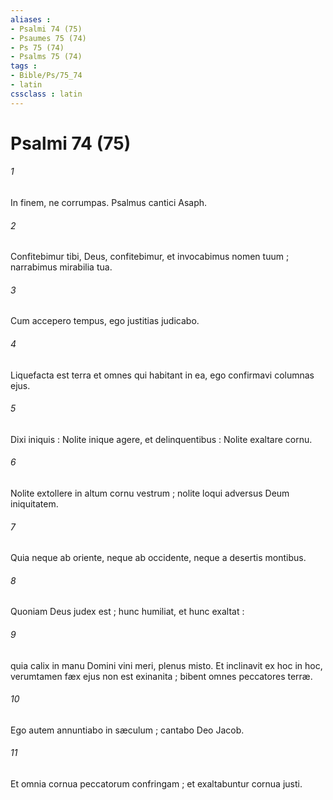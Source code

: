 ```yaml
---
aliases : 
- Psalmi 74 (75)
- Psaumes 75 (74)
- Ps 75 (74)
- Psalms 75 (74)
tags : 
- Bible/Ps/75_74
- latin
cssclass : latin
---
```


# Psalmi 74 (75)

###### 1
In finem, ne corrumpas. Psalmus cantici Asaph.
###### 2
Confitebimur tibi, Deus, confitebimur, et invocabimus nomen tuum ; narrabimus mirabilia tua.
###### 3
Cum accepero tempus, ego justitias judicabo.
###### 4
Liquefacta est terra et omnes qui habitant in ea, ego confirmavi columnas ejus.
###### 5
Dixi iniquis : Nolite inique agere, et delinquentibus : Nolite exaltare cornu.
###### 6
Nolite extollere in altum cornu vestrum ; nolite loqui adversus Deum iniquitatem.
###### 7
Quia neque ab oriente, neque ab occidente, neque a desertis montibus.
###### 8
Quoniam Deus judex est ; hunc humiliat, et hunc exaltat :
###### 9
quia calix in manu Domini vini meri, plenus misto. Et inclinavit ex hoc in hoc, verumtamen fæx ejus non est exinanita ; bibent omnes peccatores terræ.
###### 10
Ego autem annuntiabo in sæculum ; cantabo Deo Jacob.
###### 11
Et omnia cornua peccatorum confringam ; et exaltabuntur cornua justi.
